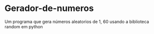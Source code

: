 # Gerador-de-numeros
Um programa que gera números aleatorios de 1, 60 usando a biblioteca random em python
